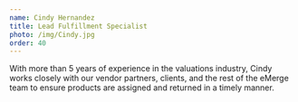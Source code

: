```yaml
---
name: Cindy Hernandez
title: Lead Fulfillment Specialist
photo: /img/Cindy.jpg
order: 40
---
```


With more than 5 years of experience in the valuations industry, Cindy works closely with our vendor partners, clients, and the rest of the eMerge team to ensure products are assigned and returned in a timely manner. 

